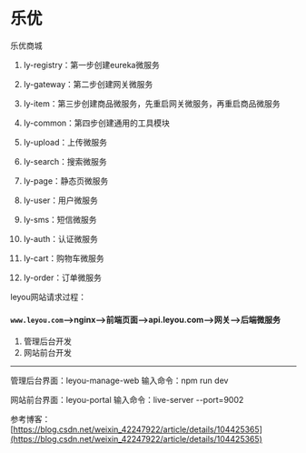 # 乐优
乐优商城

1. ly-registry：第一步创建eureka微服务

2. ly-gateway：第二步创建网关微服务

3. ly-item：第三步创建商品微服务，先重启网关微服务，再重启商品微服务

4. ly-common：第四步创建通用的工具模块

5. ly-upload：上传微服务

6. ly-search：搜索微服务

7. ly-page：静态页微服务

8. ly-user：用户微服务

9. ly-sms：短信微服务

10. ly-auth：认证微服务

11. ly-cart：购物车微服务

12. ly-order：订单微服务


leyou网站请求过程：

#### ```www.leyou.com```-->nginx-->前端页面-->api.leyou.com-->网关-->后端微服务

1. 管理后台开发
2. 网站前台开发

---
管理后台界面：leyou-manage-web
输入命令：npm run dev

网站前台界面：leyou-portal
输入命令：live-server --port=9002

参考博客：[https://blog.csdn.net/weixin_42247922/article/details/104425365](https://blog.csdn.net/weixin_42247922/article/details/104425365)
